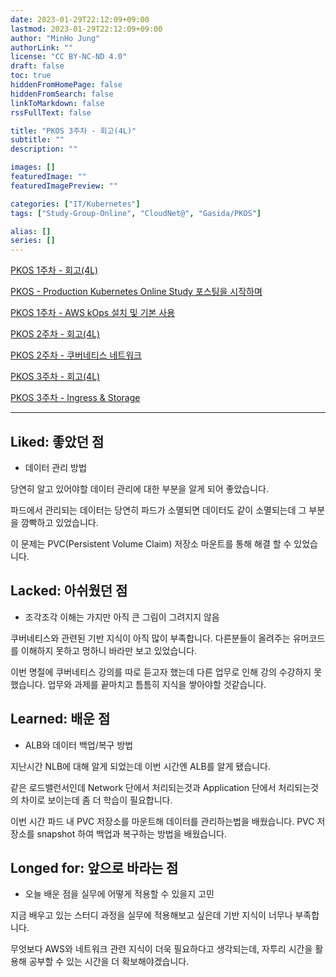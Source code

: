 ```yaml
---
date: 2023-01-29T22:12:09+09:00
lastmod: 2023-01-29T22:12:09+09:00
author: "MinHo Jung"
authorLink: ""
license: "CC BY-NC-ND 4.0"
draft: false
toc: true
hiddenFromHomePage: false
hiddenFromSearch: false
linkToMarkdown: false
rssFullText: false

title: "PKOS 3주차 - 회고(4L)"
subtitle: ""
description: ""

images: []
featuredImage: ""
featuredImagePreview: ""

categories: ["IT/Kubernetes"]
tags: ["Study-Group-Online", "CloudNet@", "Gasida/PKOS"]

alias: []
series: []
---
```


[PKOS 1주차 - 회고(4L)](../pkos_w1_4l)

[PKOS - Production Kubernetes Online Study 포스팅을 시작하며](../pkos_intro)

[PKOS 1주차 - AWS kOps 설치 및 기본 사용](../pkos_w1_hands-on)

[PKOS 2주차 - 회고(4L)](../pkos_w2_4l)

[PKOS 2주차 - 쿠버네티스 네트워크](../pkos_w2_hands-on)

[PKOS 3주차 - 회고(4L)](../pkos_w3_4l)

[PKOS 3주차 - Ingress & Storage](../pkos_w3_hands-on)

---

## Liked: 좋았던 점

-   데이터 관리 방법

당연히 알고 있어야할 데이터 관리에 대한 부분을 알게 되어 좋았습니다.

파드에서 관리되는 데이터는 당연히 파드가 소멸되면 데이터도 같이 소멸되는데 그 부분을 깜빡하고 있었습니다.

이 문제는 PVC(Persistent Volume Claim) 저장소 마운트를 통해 해결 할 수 있었습니다.

## Lacked: 아쉬웠던 점

-   조각조각 이해는 가지만 아직 큰 그림이 그려지지 않음

쿠버네티스와 관련된 기반 지식이 아직 많이 부족합니다. 다른분들이 올려주는 유머코드를 이해하지 못하고 멍하니 바라만 보고 있었습니다.

이번 명절에 쿠버네티스 강의를 따로 듣고자 했는데 다른 업무로 인해 강의 수강하지 못했습니다. 업무와 과제를 끝마치고 틈틈히 지식을 쌓아야할 것같습니다.

## Learned: 배운 점

-   ALB와 데이터 백업/복구 방법

지난시간 NLB에 대해 알게 되었는데 이번 시간엔 ALB를 알게 됐습니다.

같은 로드밸런서인데 Network 단에서 처리되는것과 Application 단에서 처리되는것의 차이로 보이는데 좀 더 학습이 필요합니다.

이번 시간 파드 내 PVC 저장소를 마운트해 데이터를 관리하는법을 배웠습니다. PVC 저장소를 snapshot 하여 백업과 복구하는 방법을 배웠습니다.

## Longed for: 앞으로 바라는 점

-   오늘 배운 점을 실무에 어떻게 적용할 수 있을지 고민

지금 배우고 있는 스터디 과정을 실무에 적용해보고 싶은데 기반 지식이 너무나 부족합니다.

무엇보다 AWS와 네트워크 관련 지식이 더욱 필요하다고 생각되는데, 자투리 시간을 활용해 공부할 수 있는 시간을 더 확보해야겠습니다.

